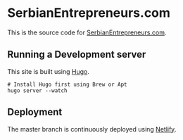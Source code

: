 # SerbianEntrepreneurs.com


This is the source code for [SerbianEntrepreneurs.com](https://serbianentrepreneurs.com). 

## Running a Development server

This site is built using [Hugo](http://gohugo.io).

```
# Install Hugo first using Brew or Apt
hugo server --watch
```


## Deployment

The master branch is continuously deployed using [Netlify](https://netflify.com).
